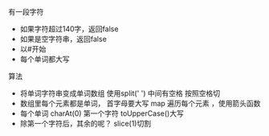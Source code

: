 有一段字符

- 如果字符超过140字，返回false
- 如果是空字符串，返回false
- 以#开始
- 每个单词都大写

算法
- 将单词字符串变成单词数组  使用split(' ') 中间有空格 按照空格切
- 数组里每个元素都是单词， 首字母要大写 map 遍历每个元素  ，使用箭头函数
- 每个单词 charAt(0)  第一个字符 toUpperCase()大写
- 除第一个字符后，其余的呢？ slice(1)切割